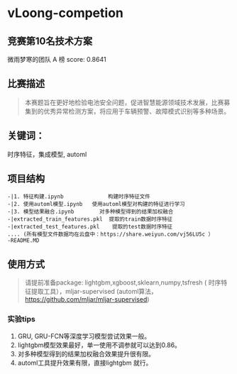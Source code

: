 # vLoong-competion
## 竞赛第10名技术方案
微雨梦寒的团队  A 榜 score: 0.8641

## 比赛描述
> 本赛题旨在更好地检验电池安全问题，促进智慧能源领域技术发展，比赛募集到的优秀异常检测方案，将应用于车辆预警、故障模式识别等多种场景。

## 关键词：
时序特征，集成模型, automl

## 项目结构

```
-|1. 特征构建.ipynb              构建时序特征文件
-|2. 使用automl模型.ipynb   使用automl模型对构建的特征进行学习
-|3. 模型结果融合.ipynb        对多种模型得到的结果加权融合
-|extracted_train_features.pkl  提取的train数据时序特征
-|extracted_test_features.pkl    提取的test数据时序特征
.... (所有模型文件数据均在云盘中：https://share.weiyun.com/vj56LU5c ）
-README.MD
```
## 使用方式
> 请提前准备package: lightgbm,xgboost,sklearn,numpy,tsfresh ( 时序特征提取工具），mljar-supervised (automl算法，https://github.com/mljar/mljar-supervised)

### 实验tips
1. GRU, GRU-FCN等深度学习模型尝试效果一般。
2. lightgbm模型效果最好，单一使用不调参就可以达到0.86。
3. 对多种模型得到的结果加权融合效果提升很有限。
4. automl工具提升效果有限，直接lightgbm 就行。
